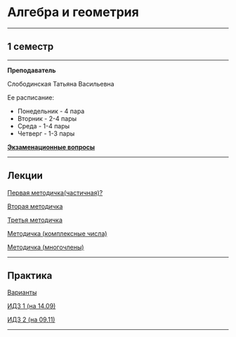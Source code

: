 # Алгебра и геометрия
____________
## 1 семестр
___________
**Преподаватель**

Слободинская Татьяна Васильевна

Ее расписание:

* Понедельник - 4 пара
* Вторник - 2-4 пары
* Среда - 1-4 пары
* Четверг - 1-3 пары

[**Экзаменационные вопросы**](https://github.com/Veldorn/SPbGTI/blob/main/Files/Algebra%26Geometry/Билеты%20Алгебра.pdf)
_________
## Лекции
[Первая методичка(частичная)?](https://github.com/Veldorn/SPbGTI/blob/main/Files/Algebra%26Geometry/Методичка%201(частичная).pdf)

[Вторая методичка](https://github.com/Veldorn/SPbGTI/blob/main/Files/Algebra%26Geometry/AlGemMetodichka2.pdf)

[Третья методичка](https://github.com/Veldorn/SPbGTI/blob/main/Files/Algebra%26Geometry/AlGemMetodichka3Full.pdf)

[Методичка (комплексные числа)](https://github.com/Veldorn/SPbGTI/blob/main/Files/Algebra%26Geometry/AlGemMetodichkaP21Complex.pdf)

[Методичка (многочлены)](https://github.com/Veldorn/SPbGTI/blob/main/Files/Algebra%26Geometry/AlGemMetodichkaP22Polynomial.pdf)
_________
## Практика

[Варианты](https://github.com/Veldorn/SPbGTI/blob/main/GroupList.md)

[ИДЗ 1 (на 14.09)](https://github.com/Veldorn/SPbGTI/blob/main/Files/Algebra%26Geometry/ИДЗ%201.pdf)

[ИДЗ 2 (на 09.11)](https://github.com/Veldorn/SPbGTI/blob/main/Files/Algebra%26Geometry/ИДЗ%202.pdf)
__________

